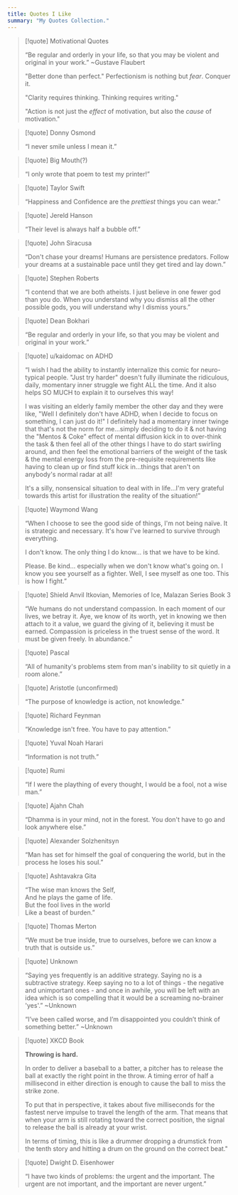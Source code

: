 ```yaml
---
title: Quotes I Like
summary: "My Quotes Collection."
---
```


> [!quote] Motivational Quotes
> 
> “Be regular and orderly in your life, so that you may be violent and original in your work.” ~Gustave Flaubert
>
> "Better done than perfect." Perfectionism is nothing but _fear_. Conquer it.
>
> "Clarity requires thinking. Thinking requires writing."
>
> "Action is not just the _effect_ of motivation, but also the _cause_ of motivation."

> [!quote] Donny Osmond
> 
> “I never smile unless I mean it.”

> [!quote] Big Mouth(?)
> 
> “I only wrote that poem to test my printer!”

> [!quote] Taylor Swift
> 
> “Happiness and Confidence are the _prettiest_ things you can wear.”

> [!quote] Jereld Hanson
> 
> “Their level is always half a bubble off.”

> [!quote] John Siracusa
> 
> “Don't chase your dreams! Humans are persistence predators. Follow your dreams at a sustainable pace until they get tired and lay down.”

> [!quote] Stephen Roberts
> 
> “I contend that we are both atheists. I just believe in one fewer god than you do. When you understand why you dismiss all the other possible gods, you will understand why I dismiss yours.”

> [!quote] Dean Bokhari
> 
> “Be regular and orderly in your life, so that you may be violent and original in your work.”

> [!quote] u/kaidomac on ADHD
> 
> “I wish I had the ability to instantly internalize this comic for neuro-typical people. "Just try harder" doesn't fully illuminate the ridiculous, daily, momentary inner struggle we fight ALL the time. And it also helps SO MUCH to explain it to ourselves this way!
>
> I was visiting an elderly family member the other day and they were like, "Well I definitely don't have ADHD, when I decide to focus on something, I can just do it!" I definitely had a momentary inner twinge that that's not the norm for me…simply deciding to do it & not having the "Mentos & Coke" effect of mental diffusion kick in to over-think the task & then feel all of the other things I have to do start swirling around, and then feel the emotional barriers of the weight of the task & the mental energy loss from the pre-requisite requirements like having to clean up or find stuff kick in…things that aren't on anybody's normal radar at all!
>
> It's a silly, nonsensical situation to deal with in life…I'm very grateful towards this artist for illustration the reality of the situation!”

> [!quote] Waymond Wang
> 
> “When I choose to see the good side of things, I'm not being naïve. It is strategic and necessary. It's how I've learned to survive through everything.
>
> I don't know. The only thing I do know… is that we have to be kind.
>
> Please. Be kind… especially when we don't know what's going on.
> I know you see yourself as a fighter. Well, I see myself as one too. This is how I fight.”

> [!quote] Shield Anvil Itkovian, Memories of Ice, Malazan Series Book 3
> 
> “We humans do not understand compassion. In each moment of our lives, we betray it. Aye, we know of its worth, yet in knowing we then attach to it a value, we guard the giving of it, believing it must be earned. Compassion is priceless in the truest sense of the word. It must be given freely. In abundance.”

> [!quote]  Pascal
> 
> “All of humanity's problems stem from man's inability to sit quietly in a room alone.”

> [!quote] Aristotle (unconfirmed)
> 
> “The purpose of knowledge is action, not knowledge.”

> [!quote]  Richard Feynman
> 
> “Knowledge isn't free. You have to pay attention.”

> [!quote]  Yuval Noah Harari
> 
> “Information is not truth.”

> [!quote]  Rumi
> 
> “If I were the plaything of every thought, I would be a fool, not a wise man.”

> [!quote] Ajahn Chah
> 
> “Dhamma is in your mind, not in the forest. You don't have to go and look anywhere else.”

> [!quote]  Alexander Solzhenitsyn
> 
> “Man has set for himself the goal of conquering the world, but in the process he loses his soul.”

> [!quote] Ashtavakra Gita
> 
> “The wise man knows the Self,  
> And he plays the game of life.  
> But the fool lives in the world  
> Like a beast of burden.”

> [!quote] Thomas Merton
> 
> “We must be true inside, true to ourselves, before we can know a truth that is outside us.”

> [!quote] Unknown
> 
> “Saying yes frequently is an additive strategy. Saying no is a subtractive strategy. Keep saying no to a lot of things - the negative and unimportant ones - and once in awhile, you will be left with an idea which is so compelling that it would be a screaming no-brainer 'yes'.” ~Unknown
>
> “I’ve been called worse, and I’m disappointed you couldn’t think of something better.” ~Unknown

> [!quote] XKCD Book
> 
>**Throwing is hard.**
>
>In order to deliver a baseball to a batter, a pitcher has to release the ball at exactly the right point in the throw. A timing error of half a millisecond in either direction is enough to cause the ball to miss the strike zone.
>
> To put that in perspective, it takes about five milliseconds for the fastest nerve impulse to travel the length of the arm. That means that when your arm is still rotating toward the correct position, the signal to release the ball is already at your wrist.
>
> In terms of timing, this is like a drummer dropping a drumstick from the tenth story and hitting a drum on the ground on the correct beat."

> [!quote] Dwight D. Eisenhower
> 
> “I have two kinds of problems: the urgent and the important. The urgent are not important, and the important are never urgent.”